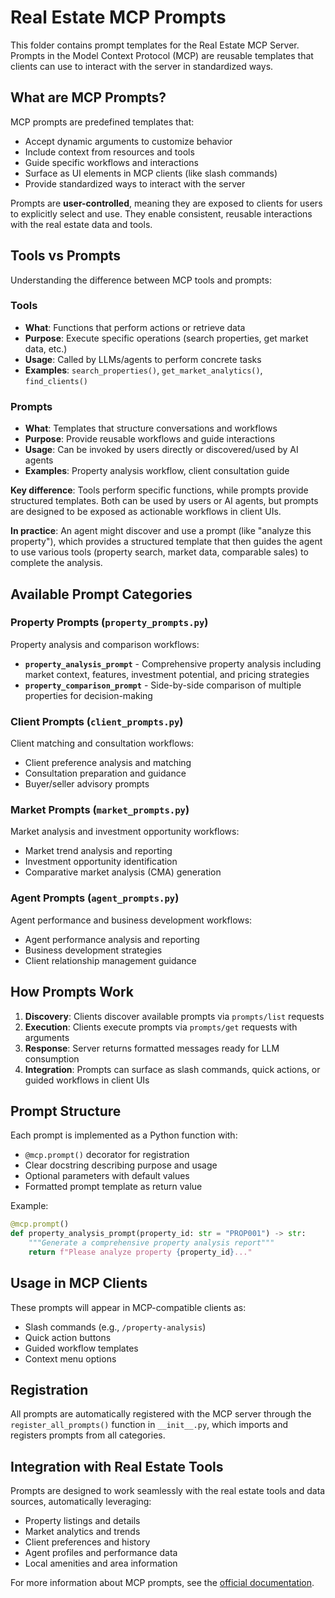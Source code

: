 # Real Estate MCP Prompts

This folder contains prompt templates for the Real Estate MCP Server. Prompts in the Model Context Protocol (MCP) are reusable templates that clients can use to interact with the server in standardized ways.

## What are MCP Prompts?

MCP prompts are predefined templates that:
- Accept dynamic arguments to customize behavior
- Include context from resources and tools
- Guide specific workflows and interactions
- Surface as UI elements in MCP clients (like slash commands)
- Provide standardized ways to interact with the server

Prompts are **user-controlled**, meaning they are exposed to clients for users to explicitly select and use. They enable consistent, reusable interactions with the real estate data and tools.

## Tools vs Prompts

Understanding the difference between MCP tools and prompts:

### Tools
- **What**: Functions that perform actions or retrieve data
- **Purpose**: Execute specific operations (search properties, get market data, etc.)
- **Usage**: Called by LLMs/agents to perform concrete tasks
- **Examples**: `search_properties()`, `get_market_analytics()`, `find_clients()`

### Prompts  
- **What**: Templates that structure conversations and workflows
- **Purpose**: Provide reusable workflows and guide interactions
- **Usage**: Can be invoked by users directly or discovered/used by AI agents
- **Examples**: Property analysis workflow, client consultation guide

**Key difference**: Tools perform specific functions, while prompts provide structured templates. Both can be used by users or AI agents, but prompts are designed to be exposed as actionable workflows in client UIs.

**In practice**: An agent might discover and use a prompt (like "analyze this property"), which provides a structured template that then guides the agent to use various tools (property search, market data, comparable sales) to complete the analysis.

## Available Prompt Categories

### Property Prompts (`property_prompts.py`)
Property analysis and comparison workflows:
- **`property_analysis_prompt`** - Comprehensive property analysis including market context, features, investment potential, and pricing strategies
- **`property_comparison_prompt`** - Side-by-side comparison of multiple properties for decision-making

### Client Prompts (`client_prompts.py`)
Client matching and consultation workflows:
- Client preference analysis and matching
- Consultation preparation and guidance
- Buyer/seller advisory prompts

### Market Prompts (`market_prompts.py`)
Market analysis and investment opportunity workflows:
- Market trend analysis and reporting
- Investment opportunity identification
- Comparative market analysis (CMA) generation

### Agent Prompts (`agent_prompts.py`)
Agent performance and business development workflows:
- Agent performance analysis and reporting
- Business development strategies
- Client relationship management guidance

## How Prompts Work

1. **Discovery**: Clients discover available prompts via `prompts/list` requests
2. **Execution**: Clients execute prompts via `prompts/get` requests with arguments
3. **Response**: Server returns formatted messages ready for LLM consumption
4. **Integration**: Prompts can surface as slash commands, quick actions, or guided workflows in client UIs

## Prompt Structure

Each prompt is implemented as a Python function with:
- `@mcp.prompt()` decorator for registration
- Clear docstring describing purpose and usage
- Optional parameters with default values
- Formatted prompt template as return value

Example:
```python
@mcp.prompt()
def property_analysis_prompt(property_id: str = "PROP001") -> str:
    """Generate a comprehensive property analysis report"""
    return f"Please analyze property {property_id}..."
```

## Usage in MCP Clients

These prompts will appear in MCP-compatible clients as:
- Slash commands (e.g., `/property-analysis`)
- Quick action buttons
- Guided workflow templates
- Context menu options

## Registration

All prompts are automatically registered with the MCP server through the `register_all_prompts()` function in `__init__.py`, which imports and registers prompts from all categories.

## Integration with Real Estate Tools

Prompts are designed to work seamlessly with the real estate tools and data sources, automatically leveraging:
- Property listings and details
- Market analytics and trends
- Client preferences and history
- Agent profiles and performance data
- Local amenities and area information

For more information about MCP prompts, see the [official documentation](https://modelcontextprotocol.io/docs/concepts/prompts). 